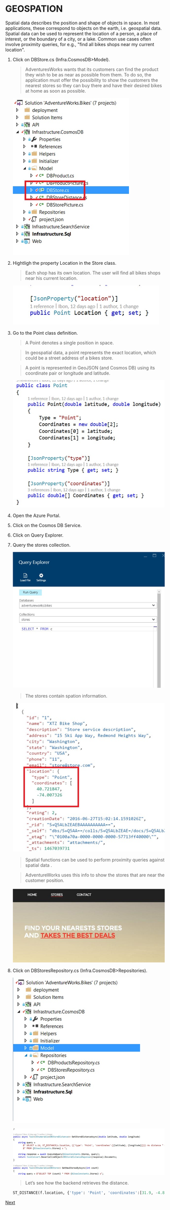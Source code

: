 # GEOSPATION

Spatial data describes the position and shape of objects in space. In most applications, these correspond to objects on the earth, i.e. geospatial data. Spatial data can be used to represent the location of a person, a place of interest, or the boundary of a city, or a lake. Common use cases often involve proximity queries, for e.g., "find all bikes shops near my current location".

1.	Click on DBStore.cs (Infra.CosmosDB>Model).	

	> AdventuresWorks wants that its customers can find the product they wish to be as near as possible from them. To do so, the application must offer the possibility to show the customers the nearest stores so they can buy there and have their desired bikes at home as soon as possible.

	![](img/image45.jpg)

1.	Hightligh the property Location in the Store class.	

	> Each shop has its own location. The user will find all bikes shops near his current location.

	![](img/image46.jpg)

1.	Go to the Point class definition.	

	> A Point denotes a single position in space. 

	> In geospatial data, a point represents the exact location, which could be a street address of a bikes store.

	> A point is represented in GeoJSON (and Cosmos DB) using its coordinate pair or longitude and latitude. 

	![](img/image47.jpg)

1.	Open the Azure Portal.
1.	Click on the Cosmos DB Service.
1.	Click on Query Explorer.
1.	Query the stores collection.	

	![](img/image48.jpg)

	> The stores contain spation information.

	![](img/image49.jpg)

	> Spatial functions can be used to perform proximity queries against spatial data .

	> AdventureWorks uses this info to show the stores that are near the customer position.

	![](img/image50.jpg)

1.	Click on DBStoresRepository.cs (Infra.CosmosDB>Repositories). 	

	![](img/image51.jpg)

	![](img/image52.jpg)

	> Let’s see how the backend retrieves the distance. 
	
	```sql
	ST_DISTANCE(f.location, {'type': 'Point', 'coordinates':[31.9, -4.8]}) < 30000
	``` 

<a href="conclusion.md">Next</a>
	

